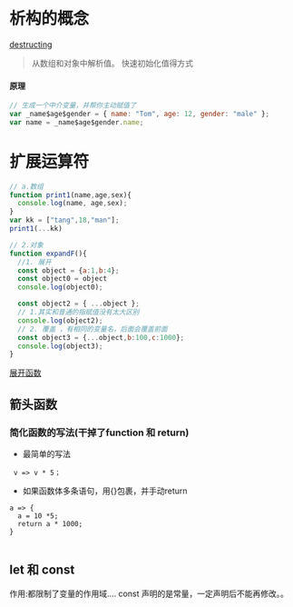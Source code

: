 
# 析构的概念
[destructing](http://blog.csdn.net/lihongxun945/article/details/48935133)
> 从数组和对象中解析值。
> 快速初始化值得方式

#### 原理
```javascript
// 生成一个中介变量，并帮你主动赋值了
var _name$age$gender = { name: "Tom", age: 12, gender: "male" };
var name = _name$age$gender.name;
```



# 扩展运算符


```javascript
// a.数组
function print1(name,age,sex){
  console.log(name, age,sex);
}
var kk = ["tang",18,"man"];
print1(...kk)

// 2.对象
function expandF(){
  //1. 展开
  const object = {a:1,b:4};
  const object0 = object
  console.log(object0);

  const object2 = { ...object };
  // 1.其实和普通的指赋值没有太大区别
  console.log(object2);
  // 2. 覆盖 ，有相同的变量名，后面会覆盖前面
  const object3 = {...object,b:100,c:1000};
  console.log(object3);
}


```   
[展开函数](http://www.cnblogs.com/chrischjh/p/4848934.html)

## 箭头函数

### 简化函数的写法(干掉了function 和 return)
- 最简单的写法
```
 v => v * 5；
```

- 如果函数体多条语句，用{}包裹，并手动return
```
a => {
  a = 10 *5;
  return a * 1000;
}


```
## let 和 const
作用:都限制了变量的作用域....
const 声明的是常量，一定声明后不能再修改。。
